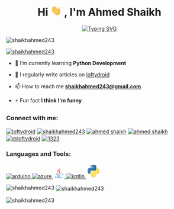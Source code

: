 <h1 align="center">Hi <img src="wave.gif" alt="wave" width="30"/> , I'm Ahmed Shaikh</h1>

 <p align="center"><a href="https://git.io/typing-svg"><img src="https://readme-typing-svg.demolab.com?font=Fira+Code&pause=1000&color=88AEF7&center=true&vCenter=true&width=435&lines=Learning+new+things+everyday!" alt="Typing SVG" /></a></p>
 
<p align="left"> <img src="https://komarev.com/ghpvc/?username=shaikhahmed243&label=Profile%20views&color=0e75b6&style=flat" alt="shaikhahmed243" /> </p>

<p align="left"> <a href="https://github.com/ryo-ma/github-profile-trophy"><img src="https://github-profile-trophy.vercel.app/?username=shaikhahmed243" alt="shaikhahmed243" /></a> </p>

- 🌱 I’m currently learning **Python Development**

- 📝 I regularly write articles on [loftydroid](https://dev.to/loftydroid)

- 📫 How to reach me **shaikhahmed243@gmail.com**

- ⚡ Fun fact **I think I'm funny**

<h3 align="left">Connect with me:</h3>
<p align="left">
<a href="https://dev.to/loftydroid" target="blank"><img align="center" src="https://raw.githubusercontent.com/rahuldkjain/github-profile-readme-generator/master/src/images/icons/Social/devto.svg" alt="loftydroid" height="30" width="30" /></a>
<a href="https://twitter.com/shaikhahmed243" target="blank"><img align="center" src="https://raw.githubusercontent.com/rahuldkjain/github-profile-readme-generator/master/src/images/icons/Social/twitter.svg" alt="shaikhahmed243" height="30" width="30" /></a>
<a href="https://linkedin.com/in/ahmed shaikh" target="blank"><img align="center" src="https://raw.githubusercontent.com/rahuldkjain/github-profile-readme-generator/master/src/images/icons/Social/linked-in-alt.svg" alt="ahmed shaikh" height="30" width="30" /></a>
<a href="https://fb.com/ahmed shaikh" target="blank"><img align="center" src="https://raw.githubusercontent.com/rahuldkjain/github-profile-readme-generator/master/src/images/icons/Social/facebook.svg" alt="ahmed shaikh" height="30" width="30" /></a>
<a href="https://hashnode.com/@loftydroid" target="blank"><img align="center" src="https://raw.githubusercontent.com/rahuldkjain/github-profile-readme-generator/master/src/images/icons/Social/hashnode.svg" alt="@loftydroid" height="30" width="30" /></a>
<a href="https://discord.gg/1323" target="blank"><img align="center" src="https://raw.githubusercontent.com/rahuldkjain/github-profile-readme-generator/master/src/images/icons/Social/discord.svg" alt="1323" height="30" width="30" /></a>
</p>

<h3 align="left">Languages and Tools:</h3>
<p align="left"> <a href="https://www.arduino.cc/" target="_blank" rel="noreferrer"> <img src="https://cdn.worldvectorlogo.com/logos/arduino-1.svg" alt="arduino" width="30" height="30"/> </a> <a href="https://azure.microsoft.com/en-in/" target="_blank" rel="noreferrer"> <img src="https://www.vectorlogo.zone/logos/microsoft_azure/microsoft_azure-icon.svg" alt="azure" width="30" height="30"/> </a> <a href="https://www.java.com" target="_blank" rel="noreferrer"> <img src="https://raw.githubusercontent.com/devicons/devicon/master/icons/java/java-original.svg" alt="java" width="30" height="30"/> </a> <a href="https://kotlinlang.org" target="_blank" rel="noreferrer"> <img src="https://www.vectorlogo.zone/logos/kotlinlang/kotlinlang-icon.svg" alt="kotlin" width="30" height="30"/> </a> <a href="https://www.python.org" target="_blank" rel="noreferrer"> <img src="https://raw.githubusercontent.com/devicons/devicon/master/icons/python/python-original.svg" alt="python" width="40" height="40"/> </a> </p>

<p><img align="left" src="https://github-readme-stats.vercel.app/api/top-langs?username=shaikhahmed243&show_icons=true&locale=en&layout=compact" alt="shaikhahmed243" /></p>

<p>&nbsp;<img align="center" src="https://github-readme-stats.vercel.app/api?username=shaikhahmed243&show_icons=true&locale=en" alt="shaikhahmed243" /></p>

<p><img align="center" src="https://github-readme-streak-stats.herokuapp.com/?user=shaikhahmed243&" alt="shaikhahmed243" /></p>
